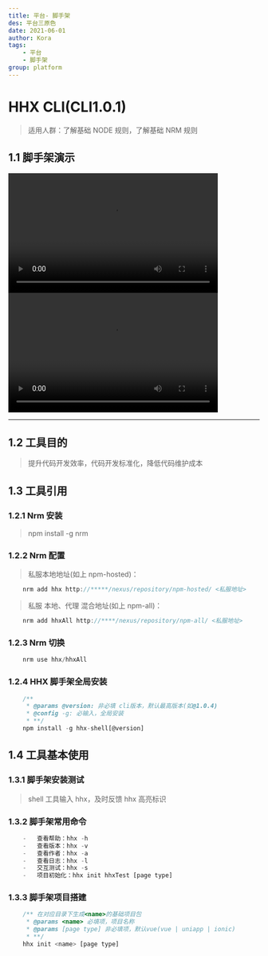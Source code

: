 ```yaml
---
title: 平台- 脚手架
des: 平台三原色
date: 2021-06-01
author: Kora
tags:
    - 平台
    - 脚手架
group: platform
---
```


# HHX CLI(CLI1.0.1)

> 适用人群：了解基础 NODE 规则，了解基础 NRM 规则

## 1.1 脚手架演示

<section>
	<video width="420" height="240" controls>
		<source src="./demo.mp4" type="video/mp4">
		<source src="./demo.mp4" type="video/ogg">
	</video>
	<video width="420" height="240" controls>
		<source src="./downDemo.mp4" type="video/mp4">
		<source src="./downDemo.mp4" type="video/ogg">
	</video>
</section>

---

## 1.2 工具目的

> 提升代码开发效率，代码开发标准化，降低代码维护成本

## 1.3 工具引用

### 1.2.1 Nrm 安装

> npm install -g nrm

### 1.2.2 Nrm 配置

> 私服本地地址(如上 npm-hosted)：

```js
	nrm add hhx http://*****/nexus/repository/npm-hosted/ <私服地址>
```

> 私服 本地、代理 混合地址(如上 npm-all)：

```js
	nrm add hhxAll http://****/nexus/repository/npm-all/ <私服地址>
```

### 1.2.3 Nrm 切换

```js
 	nrm use hhx/hhxAll
```

### 1.2.4 HHX 脚手架全局安装

```js
	/**
	 * @params @version: 非必填 cli版本，默认最高版本(如@1.0.4)
	 * @config -g: 必输入，全局安装
	 * **/
	npm install -g hhx-shell[@version]
```

## 1.4 工具基本使用

### 1.3.1 脚手架安装测试

> shell 工具输入 hhx，及时反馈 hhx 高亮标识

### 1.3.2 脚手架常用命令

```js
	-   查看帮助：hhx -h
	-   查看版本：hhx -v
	-   查看作者：hhx -a
	-   查看日志：hhx -l
	-   交互测试：hhx -s
	-   项目初始化：hhx init hhxTest [page type]
```

### 1.3.3 脚手架项目搭建

```js
	/** 在对应目录下生成<name>的基础项目包
	 * @params <name> 必填项，项目名称
	 * @params [page type] 非必填项，默认vue(vue | uniapp | ionic)
	 * **/
	hhx init <name> [page type]
```
